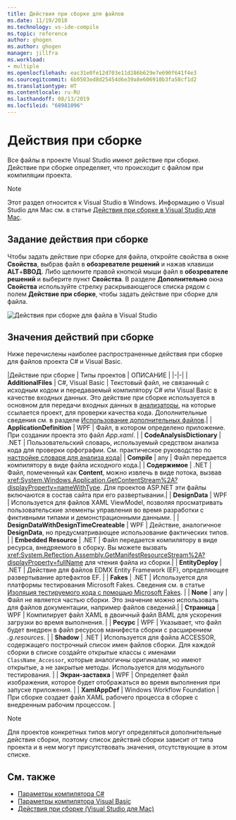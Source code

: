 ```yaml
---
title: Действия при сборке для файлов
ms.date: 11/19/2018
ms.technology: vs-ide-compile
ms.topic: reference
author: ghogen
ms.author: ghogen
manager: jillfra
ms.workload:
- multiple
ms.openlocfilehash: eac31e0fe12d703e11d286b629e7e690f641f4e3
ms.sourcegitcommit: 6b0503ed8d25454d6e39a8e606910b3fa58cf1d2
ms.translationtype: HT
ms.contentlocale: ru-RU
ms.lasthandoff: 08/13/2019
ms.locfileid: "68981096"
---
```

# <a name="build-actions"></a>Действия при сборке

Все файлы в проекте Visual Studio имеют действие при сборке. Действие при сборке определяет, что происходит с файлом при компиляции проекта.

> [!NOTE]
> Этот раздел относится к Visual Studio в Windows. Информацию о Visual Studio для Mac см. в статье [Действия при сборке в Visual Studio для Mac](/visualstudio/mac/build-actions).

## <a name="set-a-build-action"></a>Задание действия при сборке

Чтобы задать действие при сборке для файла, откройте свойства в окне **Свойства**, выбрав файл в **обозревателе решений** и нажав клавиши **ALT**+**ВВОД**. Либо щелкните правой кнопкой мыши файл в **обозревателе решений** и выберите пункт **Свойства**. В разделе **Дополнительно** окна **Свойства** используйте стрелку раскрывающегося списка рядом с полем **Действие при сборке**, чтобы задать действие при сборке для файла.

![Действия при сборке для файла в Visual Studio](media/build-actions.png)

## <a name="build-action-values"></a>Значения действий при сборке

Ниже перечислены наиболее распространенные действия при сборке для файлов проекта C# и Visual Basic.

|Действие при сборке | Типы проектов | ОПИСАНИЕ |
|-|-|
| **AdditionalFiles** | C#, Visual Basic | Текстовый файл, не связанный с исходным кодом и передаваемый компилятору C# или Visual Basic в качестве входных данных. Это действие при сборке используется в основном для передачи входных данных в [анализаторы](../code-quality/roslyn-analyzers-overview.md), на которые ссылается проект, для проверки качества кода. Дополнительные сведения см. в разделе [Использование дополнительных файлов](https://github.com/dotnet/roslyn/blob/master/docs/analyzers/Using%20Additional%20Files.md).|
| **ApplicationDefinition** | WPF | Файл, в котором определено приложение. При создании проекта это файл *App.xaml*. |
| **CodeAnalysisDictionary** | .NET | Пользовательский словарь, используемый средством анализа кода для проверки орфографии. См. практическое руководство по [ настройке словаря для анализа кода](../code-quality/how-to-customize-the-code-analysis-dictionary.md)|
| **Compile** | any | Файл передается компилятору в виде файла исходного кода.|
| **Содержимое** | .NET | Файл, помеченный как **Content**, можно извлечь в виде потока, вызвав <xref:System.Windows.Application.GetContentStream%2A?displayProperty=nameWithType>. Для проектов ASP.NET эти файлы включаются в состав сайта при его развертывании.|
| **DesignData** | WPF | Используется для файлов XAML ViewModel, позволяя просматривать пользовательские элементы управления во время разработки с фиктивными типами и демонстрационными данными. |
| **DesignDataWithDesignTimeCreateable** | WPF | Действие, аналогичное **DesignData**, но предусматривающее использование фактических типов.  |
| **Embedded Resource** | .NET | Файл передается компилятору в виде ресурса, внедряемого в сборку. Вы можете вызвать <xref:System.Reflection.Assembly.GetManifestResourceStream%2A?displayProperty=fullName> для чтения файла из сборки.|
| **EntityDeploy** | .NET | Действие для файлов EDMX Entity Framework (EF), определяющее развертывание артефактов EF. |
| **Fakes** | .NET | Используется для платформы тестирования Microsoft Fakes. Сведения см. в статье [Изоляция тестируемого кода с помощью Microsoft Fakes](../test/isolating-code-under-test-with-microsoft-fakes.md). |
| **None** | any | Файл не является частью сборки. Это значение можно использовать для файлов документации, например файлов сведений.|
| **Страница** | WPF | Компилирует файл XAML в двоичный файл BAML для ускорения загрузки во время выполнения. |
| **Ресурс** | WPF | Указывает, что файл будет внедрен в файл ресурсов манифеста сборки с расширением *.g.resources*. |
| **Shadow** | .NET | Используется для файла ACCESSOR, содержащего построчный список имен файлов сборки. Для каждой сборки в списке создайте открытые классы с именами `ClassName_Accessor`, которые аналогичны оригиналам, но имеют открытые, а не закрытые методы. Используется для модульного тестирования. |
| **Экран-заставка** | WPF | Определяет файл изображения, которое будет отображаться во время выполнения при запуске приложения. |
| **XamlAppDef** | Windows Workflow Foundation | При сборке создает файл XAML рабочего процесса в сборке с внедренным рабочим процессом. |

> [!NOTE]
> Для проектов конкретных типов могут определяться дополнительные действия сборки, поэтому список действий сборки зависит от типа проекта и в нем могут присутствовать значения, отсутствующие в этом списке.

## <a name="see-also"></a>См. также

- [Параметры компилятора C#](/dotnet/csharp/language-reference/compiler-options/listed-alphabetically)
- [Параметры компилятора Visual Basic](/dotnet/visual-basic/reference/command-line-compiler/compiler-options-listed-alphabetically)
- [Действия при сборке (Visual Studio для Mac)](/visualstudio/mac/build-actions)
